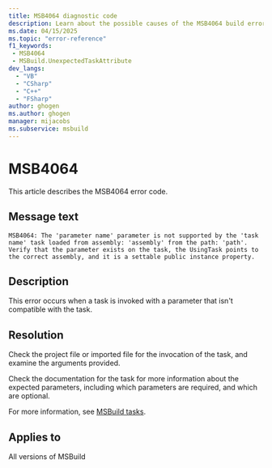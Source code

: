 ```yaml
---
title: MSB4064 diagnostic code
description: Learn about the possible causes of the MSB4064 build error and get troubleshooting tips.
ms.date: 04/15/2025
ms.topic: "error-reference"
f1_keywords:
 - MSB4064
 - MSBuild.UnexpectedTaskAttribute
dev_langs:
  - "VB"
  - "CSharp"
  - "C++"
  - "FSharp"
author: ghogen
ms.author: ghogen
manager: mijacobs
ms.subservice: msbuild
---
```

# MSB4064

This article describes the MSB4064 error code.

## Message text

`MSB4064: The 'parameter name' parameter is not supported by the 'task name' task loaded from assembly: 'assembly' from the path: 'path'. Verify that the parameter exists on the task, the UsingTask points to the correct assembly, and it is a settable public instance property.`

## Description

This error occurs when a task is invoked with a parameter that isn't compatible with the task.

## Resolution

Check the project file or imported file for the invocation of the task, and examine the arguments provided.

Check the documentation for the task for more information about the expected parameters, including which parameters are required, and which are optional.

For more information, see [MSBuild tasks](../msbuild-tasks.md).

## Applies to

All versions of MSBuild